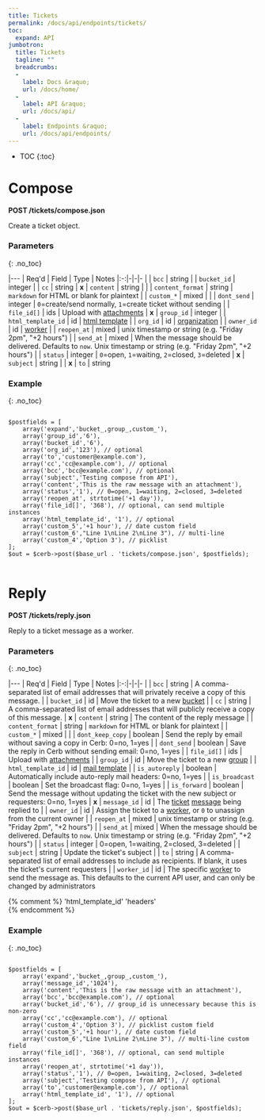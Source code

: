 ```yaml
---
title: Tickets
permalink: /docs/api/endpoints/tickets/
toc:
  expand: API
jumbotron:
  title: Tickets
  tagline: ""
  breadcrumbs:
  -
    label: Docs &raquo;
    url: /docs/home/
  -
    label: API &raquo;
    url: /docs/api/
  -
    label: Endpoints &raquo;
    url: /docs/api/endpoints/
---
```


* TOC
{:toc}

# Compose

**POST /tickets/compose.json**

Create a ticket object.

### Parameters
{: .no_toc}

|---
| Req'd | Field | Type | Notes
|:-:|-|-|-
| | `bcc` | string
| | `bucket_id` | integer
| | `cc` | string
| **x** | `content` | string |
| | `content_format` | string | `markdown` for HTML or blank for plaintext
| | `custom_*` | mixed | 
| | `dont_send` | integer | `0`=create/send normally, `1`=create ticket without sending
| | `file_id[]` | ids | Upload with [attachments](/docs/api/endpoints/attachments/)
| **x** | `group_id` | integer
| | `html_template_id` | id | [html template](/docs/api/endpoints/mail-html-template/)
| | `org_id` | id | [organization](/docs/api/endpoints/organizations/)
| | `owner_id` | id | [worker](/docs/api/endpoints/workers/)
| | `reopen_at` | mixed | unix timestamp or string (e.g. "Friday 2pm", "+2 hours")
| | `send_at` | mixed | When the message should be delivered. Defaults to `now`. Unix timestamp or string (e.g. "Friday 2pm", "+2 hours")
| | `status` | integer | `0`=open, `1`=waiting, `2`=closed, `3`=deleted
| **x** | `subject` | string |
| **x** | `to` | string

### Example
{: .no_toc}

<pre>
<code class="language-php">
$postfields = [
    array('expand','bucket_,group_,custom_'),
    array('group_id','6'),
    array('bucket_id','6'),
    array('org_id','123'), // optional
    array('to','customer@example.com'),
    array('cc','cc@example.com'), // optional
    array('bcc','bcc@example.com'), // optional
    array('subject','Testing compose from API'),
    array('content','This is the raw message with an attachment'),
    array('status','1'), // 0=open, 1=waiting, 2=closed, 3=deleted
    array('reopen_at', strtotime('+1 day')),
    array('file_id[]', '368'), // optional, can send multiple instances
    array('html_template_id', '1'), // optional
    array('custom_5','+1 hour'), // date custom field
    array('custom_6',"Line 1\nLine 2\nLine 3"), // multi-line
    array('custom_4','Option 3'), // picklist
];
$out = $cerb->post($base_url . 'tickets/compose.json', $postfields);
</code>
</pre>

# Reply

**POST /tickets/reply.json**

Reply to a ticket message as a worker.

### Parameters
{: .no_toc}

|---
| Req'd | Field | Type | Notes
|:-:|-|-|-
| | `bcc` | string | A comma-separated list of email addresses that will privately receive a copy of this message.
| | `bucket_id` | id | Move the ticket to a new [bucket](/docs/api/endpoints/groups/)
| | `cc` | string | A comma-separated list of email addresses that will publicly receive a copy of this message.
| **x** | `content` | string | The content of the reply message
| | `content_format` | string | `markdown` for HTML or blank for plaintext
| | `custom_*` | mixed | 
| | `dont_keep_copy` | boolean | Send the reply by email without saving a copy in Cerb: 0=no, 1=yes
| | `dont_send` | boolean | Save the reply in Cerb without sending email: 0=no, 1=yes
| | `file_id[]` | ids | Upload with [attachments](/docs/api/endpoints/attachments/)
| | `group_id` | id | Move the ticket to a new [group](/docs/api/endpoints/groups/)
| | `html_template_id` | id | [mail template](/docs/api/endpoints/mail-html-template/)
| | `is_autoreply` | boolean | Automatically include auto-reply mail headers: 0=no, 1=yes
| | `is_broadcast` | boolean | Set the broadcast flag: 0=no, 1=yes
| | `is_forward` | boolean | Send the message without updating the ticket with the new subject or requesters: 0=no, 1=yes
| **x** | `message_id` | id | The [ticket](/docs/api/tickets/) [message](/docs/api/messages/) being replied to
| | `owner_id` | id | Assign the ticket to a [worker](/docs/api/endpoints/workers/), or `0` to unassign from the current owner
| | `reopen_at` | mixed | unix timestamp or string (e.g. "Friday 2pm", "+2 hours")
| | `send_at` | mixed | When the message should be delivered. Defaults to `now`. Unix timestamp or string (e.g. "Friday 2pm", "+2 hours")
| | `status` | integer | 0=open, 1=waiting, 2=closed, 3=deleted
| | `subject` | string | Update the ticket's subject
| | `to` | string | A comma-separated list of email addresses to include as recipients. If blank, it uses the ticket's current requesters
| | `worker_id` | id | The specific [worker](/docs/api/endpoints/workers/) to send the message as. This defaults to the current API user, and can only be changed by administrators

{% comment %}
	'html_template_id'
	'headers'  
{% endcomment %}


### Example
{: .no_toc}

<pre>
<code class="language-php">
$postfields = [
    array('expand','bucket_,group_,custom_'),
    array('message_id','1024'),
    array('content','This is the raw message with an attachment'),
    array('bcc','bcc@example.com'), // optional
    array('bucket_id','6'), // group_id is unnecessary because this is non-zero
    array('cc','cc@example.com'), // optional
    array('custom_4','Option 3'), // picklist custom field
    array('custom_5','+1 hour'), // date custom field
    array('custom_6',"Line 1\nLine 2\nLine 3"), // multi-line custom field
    array('file_id[]', '368'), // optional, can send multiple instances
    array('reopen_at', strtotime('+1 day')),
    array('status','1'), // 0=open, 1=waiting, 2=closed, 3=deleted
    array('subject','Testing compose from API'), // optional
    array('to','customer@example.com'), // optional
    array('html_template_id', '1'), // optional
];
$out = $cerb->post($base_url . 'tickets/reply.json', $postfields);</code>
</pre>
